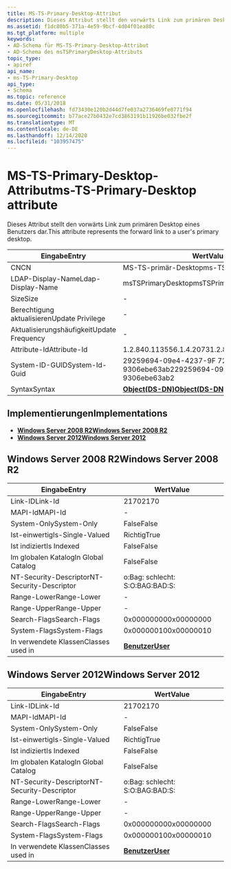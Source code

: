 ```yaml
---
title: MS-TS-Primary-Desktop-Attribut
description: Dieses Attribut stellt den vorwärts Link zum primären Desktop eines Benutzers dar.
ms.assetid: f1dc80b5-371a-4e59-9bcf-4d04f01ea80c
ms.tgt_platform: multiple
keywords:
- AD-Schema für MS-TS-Primary-Desktop-Attribut
- AD-Schema des msTSPrimaryDesktop-Attributs
topic_type:
- apiref
api_name:
- ms-TS-Primary-Desktop
api_type:
- Schema
ms.topic: reference
ms.date: 05/31/2018
ms.openlocfilehash: fd73430e120b2d44d7fe037a2736469fe0771f94
ms.sourcegitcommit: b77ace27b0432e7cd3863191b11926be032fbe2f
ms.translationtype: MT
ms.contentlocale: de-DE
ms.lasthandoff: 12/14/2020
ms.locfileid: "103957475"
---
```

# <a name="ms-ts-primary-desktop-attribute"></a><span data-ttu-id="a782a-105">MS-TS-Primary-Desktop-Attribut</span><span class="sxs-lookup"><span data-stu-id="a782a-105">ms-TS-Primary-Desktop attribute</span></span>

<span data-ttu-id="a782a-106">Dieses Attribut stellt den vorwärts Link zum primären Desktop eines Benutzers dar.</span><span class="sxs-lookup"><span data-stu-id="a782a-106">This attribute represents the forward link to a user's primary desktop.</span></span>



| <span data-ttu-id="a782a-107">Eingabe</span><span class="sxs-lookup"><span data-stu-id="a782a-107">Entry</span></span> | <span data-ttu-id="a782a-108">Wert</span><span class="sxs-lookup"><span data-stu-id="a782a-108">Value</span></span> |
|-------------------|-----------------------------------------|
| <span data-ttu-id="a782a-109">CN</span><span class="sxs-lookup"><span data-stu-id="a782a-109">CN</span></span>                | <span data-ttu-id="a782a-110">MS-TS-primär-Desktop</span><span class="sxs-lookup"><span data-stu-id="a782a-110">ms-TS-Primary-Desktop</span></span>                   |
| <span data-ttu-id="a782a-111">LDAP-Display-Name</span><span class="sxs-lookup"><span data-stu-id="a782a-111">Ldap-Display-Name</span></span> | <span data-ttu-id="a782a-112">msTSPrimaryDesktop</span><span class="sxs-lookup"><span data-stu-id="a782a-112">msTSPrimaryDesktop</span></span>                      |
| <span data-ttu-id="a782a-113">Size</span><span class="sxs-lookup"><span data-stu-id="a782a-113">Size</span></span>              | \-                                      |
| <span data-ttu-id="a782a-114">Berechtigung aktualisieren</span><span class="sxs-lookup"><span data-stu-id="a782a-114">Update Privilege</span></span>  | \-                                      |
| <span data-ttu-id="a782a-115">Aktualisierungshäufigkeit</span><span class="sxs-lookup"><span data-stu-id="a782a-115">Update Frequency</span></span>  | \-                                      |
| <span data-ttu-id="a782a-116">Attribute-Id</span><span class="sxs-lookup"><span data-stu-id="a782a-116">Attribute-Id</span></span>      | <span data-ttu-id="a782a-117">1.2.840.113556.1.4.2073</span><span class="sxs-lookup"><span data-stu-id="a782a-117">1.2.840.113556.1.4.2073</span></span>                 |
| <span data-ttu-id="a782a-118">System-ID-GUID</span><span class="sxs-lookup"><span data-stu-id="a782a-118">System-Id-Guid</span></span>    | <span data-ttu-id="a782a-119">29259694-09e4-4237-9F 72-9306ebe63ab2</span><span class="sxs-lookup"><span data-stu-id="a782a-119">29259694-09e4-4237-9f72-9306ebe63ab2</span></span>    |
| <span data-ttu-id="a782a-120">Syntax</span><span class="sxs-lookup"><span data-stu-id="a782a-120">Syntax</span></span>            | [<span data-ttu-id="a782a-121">**Object(DS-DN)**</span><span class="sxs-lookup"><span data-stu-id="a782a-121">**Object(DS-DN)**</span></span>](s-object-ds-dn.md) |



## <a name="implementations"></a><span data-ttu-id="a782a-122">Implementierungen</span><span class="sxs-lookup"><span data-stu-id="a782a-122">Implementations</span></span>

-   [<span data-ttu-id="a782a-123">**Windows Server 2008 R2**</span><span class="sxs-lookup"><span data-stu-id="a782a-123">**Windows Server 2008 R2**</span></span>](#windows-server-2008-r2)
-   [<span data-ttu-id="a782a-124">**Windows Server 2012**</span><span class="sxs-lookup"><span data-stu-id="a782a-124">**Windows Server 2012**</span></span>](#windows-server-2012)

## <a name="windows-server-2008-r2"></a><span data-ttu-id="a782a-125">Windows Server 2008 R2</span><span class="sxs-lookup"><span data-stu-id="a782a-125">Windows Server 2008 R2</span></span>



| <span data-ttu-id="a782a-126">Eingabe</span><span class="sxs-lookup"><span data-stu-id="a782a-126">Entry</span></span> | <span data-ttu-id="a782a-127">Wert</span><span class="sxs-lookup"><span data-stu-id="a782a-127">Value</span></span> |
|------------------------|-----------------------------------|
| <span data-ttu-id="a782a-128">Link-ID</span><span class="sxs-lookup"><span data-stu-id="a782a-128">Link-Id</span></span>                | <span data-ttu-id="a782a-129">2170</span><span class="sxs-lookup"><span data-stu-id="a782a-129">2170</span></span>                              |
| <span data-ttu-id="a782a-130">MAPI-Id</span><span class="sxs-lookup"><span data-stu-id="a782a-130">MAPI-Id</span></span>                | \-                                |
| <span data-ttu-id="a782a-131">System-Only</span><span class="sxs-lookup"><span data-stu-id="a782a-131">System-Only</span></span>            | <span data-ttu-id="a782a-132">False</span><span class="sxs-lookup"><span data-stu-id="a782a-132">False</span></span>                             |
| <span data-ttu-id="a782a-133">Ist-einwertig</span><span class="sxs-lookup"><span data-stu-id="a782a-133">Is-Single-Valued</span></span>       | <span data-ttu-id="a782a-134">Richtig</span><span class="sxs-lookup"><span data-stu-id="a782a-134">True</span></span>                              |
| <span data-ttu-id="a782a-135">Ist indiziert</span><span class="sxs-lookup"><span data-stu-id="a782a-135">Is Indexed</span></span>             | <span data-ttu-id="a782a-136">False</span><span class="sxs-lookup"><span data-stu-id="a782a-136">False</span></span>                             |
| <span data-ttu-id="a782a-137">Im globalen Katalog</span><span class="sxs-lookup"><span data-stu-id="a782a-137">In Global Catalog</span></span>      | <span data-ttu-id="a782a-138">False</span><span class="sxs-lookup"><span data-stu-id="a782a-138">False</span></span>                             |
| <span data-ttu-id="a782a-139">NT-Security-Descriptor</span><span class="sxs-lookup"><span data-stu-id="a782a-139">NT-Security-Descriptor</span></span> | <span data-ttu-id="a782a-140">o:Bag: schlecht: S:</span><span class="sxs-lookup"><span data-stu-id="a782a-140">O:BAG:BAD:S:</span></span>                      |
| <span data-ttu-id="a782a-141">Range-Lower</span><span class="sxs-lookup"><span data-stu-id="a782a-141">Range-Lower</span></span>            | \-                                |
| <span data-ttu-id="a782a-142">Range-Upper</span><span class="sxs-lookup"><span data-stu-id="a782a-142">Range-Upper</span></span>            | \-                                |
| <span data-ttu-id="a782a-143">Search-Flags</span><span class="sxs-lookup"><span data-stu-id="a782a-143">Search-Flags</span></span>           | <span data-ttu-id="a782a-144">0x00000000</span><span class="sxs-lookup"><span data-stu-id="a782a-144">0x00000000</span></span>                        |
| <span data-ttu-id="a782a-145">System-Flags</span><span class="sxs-lookup"><span data-stu-id="a782a-145">System-Flags</span></span>           | <span data-ttu-id="a782a-146">0x00000010</span><span class="sxs-lookup"><span data-stu-id="a782a-146">0x00000010</span></span>                        |
| <span data-ttu-id="a782a-147">In verwendete Klassen</span><span class="sxs-lookup"><span data-stu-id="a782a-147">Classes used in</span></span>        | [<span data-ttu-id="a782a-148">**Benutzer**</span><span class="sxs-lookup"><span data-stu-id="a782a-148">**User**</span></span>](c-user.md)<br/> |



## <a name="windows-server-2012"></a><span data-ttu-id="a782a-149">Windows Server 2012</span><span class="sxs-lookup"><span data-stu-id="a782a-149">Windows Server 2012</span></span>



| <span data-ttu-id="a782a-150">Eingabe</span><span class="sxs-lookup"><span data-stu-id="a782a-150">Entry</span></span> | <span data-ttu-id="a782a-151">Wert</span><span class="sxs-lookup"><span data-stu-id="a782a-151">Value</span></span> |
|------------------------|-----------------------------------|
| <span data-ttu-id="a782a-152">Link-ID</span><span class="sxs-lookup"><span data-stu-id="a782a-152">Link-Id</span></span>                | <span data-ttu-id="a782a-153">2170</span><span class="sxs-lookup"><span data-stu-id="a782a-153">2170</span></span>                              |
| <span data-ttu-id="a782a-154">MAPI-Id</span><span class="sxs-lookup"><span data-stu-id="a782a-154">MAPI-Id</span></span>                | \-                                |
| <span data-ttu-id="a782a-155">System-Only</span><span class="sxs-lookup"><span data-stu-id="a782a-155">System-Only</span></span>            | <span data-ttu-id="a782a-156">False</span><span class="sxs-lookup"><span data-stu-id="a782a-156">False</span></span>                             |
| <span data-ttu-id="a782a-157">Ist-einwertig</span><span class="sxs-lookup"><span data-stu-id="a782a-157">Is-Single-Valued</span></span>       | <span data-ttu-id="a782a-158">Richtig</span><span class="sxs-lookup"><span data-stu-id="a782a-158">True</span></span>                              |
| <span data-ttu-id="a782a-159">Ist indiziert</span><span class="sxs-lookup"><span data-stu-id="a782a-159">Is Indexed</span></span>             | <span data-ttu-id="a782a-160">False</span><span class="sxs-lookup"><span data-stu-id="a782a-160">False</span></span>                             |
| <span data-ttu-id="a782a-161">Im globalen Katalog</span><span class="sxs-lookup"><span data-stu-id="a782a-161">In Global Catalog</span></span>      | <span data-ttu-id="a782a-162">False</span><span class="sxs-lookup"><span data-stu-id="a782a-162">False</span></span>                             |
| <span data-ttu-id="a782a-163">NT-Security-Descriptor</span><span class="sxs-lookup"><span data-stu-id="a782a-163">NT-Security-Descriptor</span></span> | <span data-ttu-id="a782a-164">o:Bag: schlecht: S:</span><span class="sxs-lookup"><span data-stu-id="a782a-164">O:BAG:BAD:S:</span></span>                      |
| <span data-ttu-id="a782a-165">Range-Lower</span><span class="sxs-lookup"><span data-stu-id="a782a-165">Range-Lower</span></span>            | \-                                |
| <span data-ttu-id="a782a-166">Range-Upper</span><span class="sxs-lookup"><span data-stu-id="a782a-166">Range-Upper</span></span>            | \-                                |
| <span data-ttu-id="a782a-167">Search-Flags</span><span class="sxs-lookup"><span data-stu-id="a782a-167">Search-Flags</span></span>           | <span data-ttu-id="a782a-168">0x00000000</span><span class="sxs-lookup"><span data-stu-id="a782a-168">0x00000000</span></span>                        |
| <span data-ttu-id="a782a-169">System-Flags</span><span class="sxs-lookup"><span data-stu-id="a782a-169">System-Flags</span></span>           | <span data-ttu-id="a782a-170">0x00000010</span><span class="sxs-lookup"><span data-stu-id="a782a-170">0x00000010</span></span>                        |
| <span data-ttu-id="a782a-171">In verwendete Klassen</span><span class="sxs-lookup"><span data-stu-id="a782a-171">Classes used in</span></span>        | [<span data-ttu-id="a782a-172">**Benutzer**</span><span class="sxs-lookup"><span data-stu-id="a782a-172">**User**</span></span>](c-user.md)<br/> |



 

 





